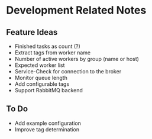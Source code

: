 # Development Related Notes


## Feature Ideas

 - Finished tasks as count (?)
 - Extract tags from worker name
 - Number of active workers by group (name or host)
 - Expected worker list
 - Service-Check for connection to the broker
 - Monitor queue length
 - Add configurable tags
 - Support RabbitMQ backend

## To Do

 - Add example configuration
 - Improve tag determination
